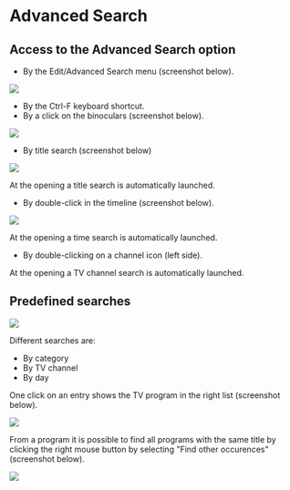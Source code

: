 # Advanced Search

## Access to the Advanced Search option

- By the Edit/Advanced Search menu (screenshot below). 

![](https://github.com/neojudgment/ZGuideTVDotNet/blob/master/Screenshots/menu_search.png?raw=true)

- By the Ctrl-F keyboard shortcut.
- By a click on the binoculars (screenshot below).

![](https://github.com/neojudgment/ZGuideTVDotNet/blob/master/Screenshots/jumelle.png?raw=true)

- By title search (screenshot below)

![](https://github.com/neojudgment/ZGuideTVDotNet/blob/master/Screenshots/searchtitle.png?raw=true)

At the opening a title search is automatically launched.

- By double-click in the timeline (screenshot below).

![](https://github.com/neojudgment/ZGuideTVDotNet/blob/master/Screenshots/searchtime.png?raw=true)

At the opening a time search is automatically launched.

- By double-clicking on a channel icon (left side). 

At the opening a TV channel search is automatically launched.

## Predefined searches

![](https://github.com/neojudgment/ZGuideTVDotNet/blob/master/Screenshots/advancedsearch.png?raw=true)

Different searches are:

- By category
- By TV channel
- By day

One click on an entry shows the TV program in the right list (screenshot below).

![](https://github.com/neojudgment/ZGuideTVDotNet/blob/master/Screenshots/categoriessearch.png?raw=true)

From a program it is possible to find all programs with the same title by clicking the right mouse button by selecting "Find other occurences" (screenshot below).

![](https://github.com/neojudgment/ZGuideTVDotNet/blob/master/Screenshots/occurencessearch.png?raw=true)

